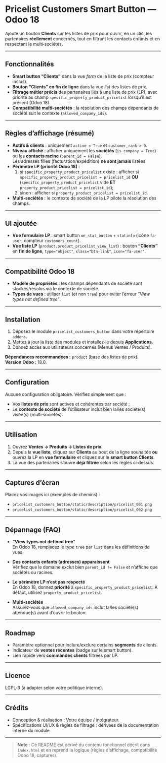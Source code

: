 # Pricelist Customers Smart Button — Odoo 18

Ajoute un bouton **Clients** sur les listes de prix pour ouvrir, en un clic, les partenaires **réellement** concernés, tout en filtrant les contacts enfants et en respectant le multi‑sociétés.

---

## Fonctionnalités

- **Smart button “Clients”** dans la vue *form* de la liste de prix (compteur inclus).
- **Bouton “Clients” en fin de ligne** dans la vue *list* des listes de prix.
- **Filtrage métier précis** des partenaires liés à une liste de prix (LP), avec priorité au champ `specific_property_product_pricelist` lorsqu’il est présent (Odoo 18).
- **Compatibilité multi‑sociétés** : la résolution des champs dépendants de société suit le contexte (`allowed_company_ids`).

---

## Règles d’affichage (résumé)

- **Actifs & clients** : uniquement `active = True` et `customer_rank > 0`.
- **Niveau affiché** : afficher uniquement les **sociétés** (`is_company = True`) ou les **contacts racine** (`parent_id = False`).  
  Les adresses filles (facturation/expédition) **ne sont jamais** listées.
- **Périmètre LP (priorité Odoo 18)** :  
  1) si `specific_property_product_pricelist` existe : afficher si  
  `specific_property_product_pricelist = pricelist_id` **OU**  
  (`specific_property_product_pricelist` vide **ET** `property_product_pricelist = pricelist_id`);  
  2) sinon : afficher si `property_product_pricelist = pricelist_id`.
- **Multi‑sociétés** : le contexte de société de la LP pilote la résolution des champs.

---

## UI ajoutée

- **Vue formulaire LP** : smart button `oe_stat_button` + `statinfo` (icône `fa-user`, compteur `customers_count`).
- **Vue liste LP** (`product.product_pricelist_view_list`) : bouton **“Clients”** en **fin de ligne**, `type="object"`, `class="btn-link"`, `icon="fa-user"`.

---

## Compatibilité Odoo 18

- **Modèle de propriétés** : les champs dépendants de société sont stockés/résolus via le contexte de société.
- **Types de vues** : utiliser `list` (et non `tree`) pour éviter l’erreur *“View types not defined tree”*.

---

## Installation

1. Déposez le module `pricelist_customers_button` dans votre répertoire `addons`.
2. Mettez à jour la liste des modules et installez‑le depuis **Applications**.
3. Donnez accès aux utilisateurs concernés (Menus Ventes / Produits).

**Dépendances recommandées :** `product` (base des listes de prix).  
**Version Odoo :** 18.0.

---

## Configuration

Aucune configuration obligatoire. Vérifiez simplement que :

- Vos **listes de prix** sont actives et cohérentes par société ;
- Le **contexte de société** de l’utilisateur inclut bien la/les société(s) visée(s) (multi‑sociétés).

---

## Utilisation

1. Ouvrez **Ventes → Produits → Listes de prix**.  
2. Depuis la **vue liste**, cliquez sur **Clients** au bout de la ligne souhaitée **ou** ouvrez la LP en **vue formulaire** et cliquez sur le **smart button Clients**.  
3. La vue des partenaires s’ouvre **déjà filtrée** selon les règles ci‑dessus.

---

## Captures d’écran

Placez vos images ici (exemples de chemins) :

- `pricelist_customers_button/static/description/pricelist_001.png`
- `pricelist_customers_button/static/description/pricelist_002.png`

---

## Dépannage (FAQ)

- **“View types not defined tree”**  
  En Odoo 18, remplacez le type `tree` par `list` dans les définitions de vues.

- **Des contacts enfants (adresses) apparaissent**  
  Vérifiez que le domaine exclut bien `parent_id != False` et n’affiche que sociétés ou racines.

- **Le périmètre LP n’est pas respecté**  
  En Odoo 18, donnez **priorité** à `specific_property_product_pricelist`. À défaut, utilisez `property_product_pricelist`.

- **Multi‑sociétés**  
  Assurez‑vous que `allowed_company_ids` inclut la/les société(s) attendue(s) avant d’ouvrir le bouton.

---

## Roadmap

- Paramètre optionnel pour inclure/exclure certains **segments** de clients.
- Indicateur de **ventes récentes** (badge sur le smart button).
- Lien rapide vers **commandes clients** filtrées par LP.

---

## Licence

LGPL‑3 (à adapter selon votre politique interne).

---

## Crédits

- Conception & réalisation : Votre équipe / intégrateur.
- Spécifications UI/UX & règles de filtrage : dérivées de la documentation interne du module.

---

> **Note** : Ce README est dérivé du contenu fonctionnel décrit dans `index.html` et en reprend la logique (règles d’affichage, compatibilité Odoo 18, captures).
